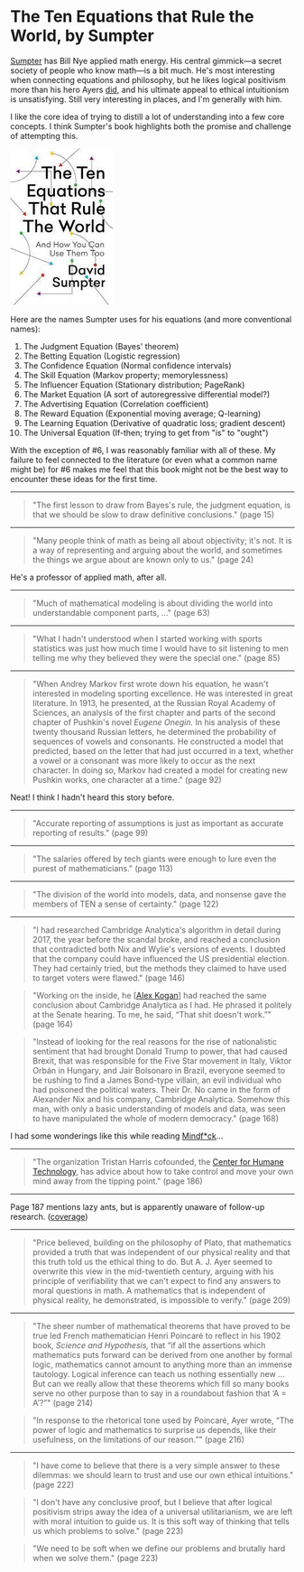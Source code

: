 # The Ten Equations that Rule the World, by Sumpter

[Sumpter][] has Bill Nye applied math energy. His central gimmick—a
secret society of people who know math—is a bit much. He's most
interesting when connecting equations and philosophy, but he likes
logical positivism more than his hero Ayers [did][], and his ultimate
appeal to ethical intuitionism is unsatisfying. Still very interesting
in places, and I'm generally with him.

[Sumpter]: https://www.david-sumpter.com/ "David Sumpter"
[did]: https://en.wikipedia.org/wiki/Language,_Truth,_and_Logic#Ayer's_later_rejection_of_logical_positivism "Wikipedia: Ayer's later rejection of logical positivism"

I like the core idea of trying to distill a lot of understanding into
a few core concepts. I think Sumpter's book highlights both the
promise and challenge of attempting this.


![cover](cover.jpg)


Here are the names Sumpter uses for his equations (and more
conventional names):

1. The Judgment Equation (Bayes' theorem)
2. The Betting Equation (Logistic regression)
3. The Confidence Equation (Normal confidence intervals)
4. The Skill Equation (Markov property; memorylessness)
5. The Influencer Equation (Stationary distribution; PageRank)
6. The Market Equation (A sort of autoregressive differential model?)
7. The Advertising Equation (Correlation coefficient)
8. The Reward Equation (Exponential moving average; Q-learning)
9. The Learning Equation (Derivative of quadratic loss; gradient
   descent)
10. The Universal Equation (If-then; trying to get from "is" to
    "ought")


With the exception of #6, I was reasonably familiar with all of these.
My failure to feel connected to the literature (or even what a common
name might be) for #6 makes me feel that this book might not be the
best way to encounter these ideas for the first time.


---

> "The first lesson to draw from Bayes's rule, the judgment equation,
> is that we should be slow to draw definitive conclusions." (page 15)


---

> "Many people think of math as being all about objectivity; it's not.
> It is a way of representing and arguing about the world, and
> sometimes the things we argue about are known only to us." (page 24)

He's a professor of applied math, after all.


---

> "Much of mathematical modeling is about dividing the world into
> understandable component parts, ..." (page 63)


---

> "What I hadn't understood when I started working with sports
> statistics was just how much time I would have to sit listening to
> men telling me why they believed they were the special one." (page
> 85)


---

> "When Andrey Markov first wrote down his equation, he wasn't
> interested in modeling sporting excellence. He was interested in
> great literature. In 1913, he presented, at the Russian Royal
> Academy of Sciences, an analysis of the first chapter and parts of
> the second chapter of Pushkin's novel _Eugene Onegin._ In his
> analysis of these twenty thousand Russian letters, he determined the
> probability of sequences of vowels and consonants. He constructed a
> model that predicted, based on the letter that had just occurred in
> a text, whether a vowel or a consonant was more likely to occur as
> the next character. In doing so, Markov had created a model for
> creating new Pushkin works, one character at a time." (page 92)

Neat! I think I hadn't heard this story before.


---

> "Accurate reporting of assumptions is just as important as accurate
> reporting of results." (page 99)


---

> "The salaries offered by tech giants were enough to lure even the
> purest of mathematicians." (page 113)


---

> "The division of the world into models, data, and nonsense gave the
> members of TEN a sense of certainty." (page 122)


---

> "I had researched Cambridge Analytica's algorithm in detail during
> 2017, the year before the scandal broke, and reached a conclusion
> that contradicted both Nix and Wylie's versions of events. I doubted
> that the company could have influenced the US presidential election.
> They had certainly tried, but the methods they claimed to have used
> to target voters were flawed." (page 146)

> "Working on the inside, he [[Alex Kogan][]] had reached the same
> conclusion about Cambridge Analytica as I had. He phrased it
> politely at the Senate hearing. To me, he said, “That shit doesn't
> work.”" (page 164)

[Alex Kogan]: https://en.wikipedia.org/wiki/Aleksandr_Kogan_(scientist) "Wikipedia: Aleksandr Kogan (scientist)"

> "Instead of looking for the real reasons for the rise of
> nationalistic sentiment that had brought Donald Trump to power, that
> had caused Brexit, that was responsible for the Five Star movement
> in Italy, Viktor Orbán in Hungary, and Jair Bolsonaro in Brazil,
> everyone seemed to be rushing to find a James Bond-type villain, an
> evil individual who had poisoned the political waters. Their Dr. No
> came in the form of Alexander Nix and his company, Cambridge
> Analytica. Somehow this man, with only a basic understanding of
> models and data, was seen to have manipulated the whole of modern
> democracy." (page 168)


I had some wonderings like this while reading [Mindf*ck][]...

[Mindf*ck]: https://planspace.org/20221029-mindf*ck_by_wylie/ "Mindf*ck, by Wylie"


---

> "The organization Tristan Harris cofounded, the
> [Center for Humane Technology][], has advice about how to take
> control and move your own mind away from the tipping point." (page
> 186)

[Center for Humane Technology]: https://www.humanetech.com/


---

Page 187 mentions lazy ants, but is apparently unaware of follow-up
research. ([coverage][])

[coverage]: https://www.sciencedaily.com/releases/2017/09/170908205356.htm "Lazy ants make themselves useful in unexpected ways"


---

> "Price believed, building on the philosophy of Plato, that
> mathematics provided a truth that was independent of our physical
> reality and that this truth told us the ethical thing to do. But A.
> J. Ayer seemed to overwrite this view in the mid-twentieth century,
> arguing with his principle of verifiability that we can't expect to
> find any answers to moral questions in math. A mathematics that is
> independent of physical reality, he demonstrated, is impossible to
> verify." (page 209)


---

> "The sheer number of mathematical theorems that have proved to be
> true led French mathematician Henri Poincaré to reflect in his 1902
> book, _Science and Hypothesis,_ that “if all the assertions which
> mathematics puts forward can be derived from one another by formal
> logic, mathematics cannot amount to anything more than an immense
> tautology. Logical inference can teach us nothing essentially new
> ... But can we really allow that these theorems which fill so many
> books serve no other purpose than to say in a roundabout fashion
> that ‘A = A’?”" (page 214)

> "In response to the rhetorical tone used by Poincaré, Ayer wrote,
> “The power of logic and mathematics to surprise us depends, like
> their usefulness, on the limitations of our reason.”" (page 216)


---

> "I have come to believe that there is a very simple answer to these
> dilemmas: we should learn to trust and use our own ethical
> intuitions." (page 222)

> "I don't have any conclusive proof, but I believe that after logical
> positivism strips away the idea of a universal utilitarianism, we
> are left with moral intuition to guide us. It is this soft way of
> thinking that tells us which problems to solve." (page 223)

> "We need to be soft when we define our problems and brutally hard
> when we solve them." (page 223)
